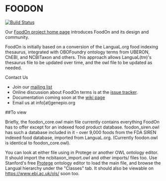 # FOODON
[![Build Status](https://travis-ci.org/FoodOntology/foodon.svg?branch=master)](https://travis-ci.org/FoodOntology/foodon)

Our [FoodOn project home page](http://foodontology.github.io/foodon/) introduces FoodOn and its design and community.

FoodOn is initially based on a conversion of the LanguaL.org food indexing thesaurus, integrated with OBOFoundry ontology terms from UBERON, ChEBI, and NCBITaxon and others.  This approach allows  LanguaL(tm)'s thesaurus file to be updated over time, and the owl file to be updated as needed.  

Contact Us

* Join our [mailing list](https://groups.google.com/forum/#!forum/foodon-consortium/join)
* Online discussion about FoodOn terms is at the [issue tracker](https://github.com/FoodOntology/foodon/issues).
* Documentation coming soon at the [wiki page](https://github.com/FoodOntology/foodon/wiki)
* Email us at info[at]genepio.org

##To view

Briefly, the foodon_core.owl main file currently contains everything FoodOn has to offer except for an indexed food product database. foodon_siren.owl has such a database included in it - over 9,000 foods from the FDA SIREN indexed food database, imported from LanguaL.org. (Currently foodon.owl is identical to foodon_core.owl).  

You can look at either file using in Protege or another OWL ontology editor.  It should import the ncbitaxon_import.owl and other imports/ files too.  Use Stanford's free [Protege](http://protege.stanford.edu) ontology editor to load the main file, and browse the Langual hierarchy under the "Classes" tab.  It should also be viewable on https://www.ebi.ac.uk/ols/ soon too.
